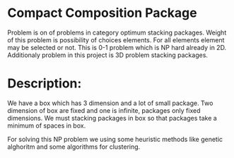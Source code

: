 Compact Composition Package
=========================

Problem is on of problems in category optimum stacking packages. Weight of this problem is  possibility of choices elements. For all elements  element may be selected or not. This is 0-1 problem which is NP hard already in 2D. Additionaly problem in this project is 3D problem stacking packages.

Description:
====================
We have a box which has 3 dimension and a lot of small package. Two dimension of box are fixed and one is infinite, packages only fixed dimensions.  We must stacking   packages in box so that packages take a minimum of spaces in box.

For solving this NP problem we using some heuristic methods like genetic alghoritm and some algorithms for clustering.  
